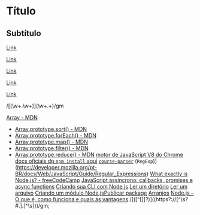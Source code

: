 # Título

## Subtítulo

[Link](https://nodejs.org/api/fs.html)

[Link](https://google.com)

[Link](https://facebook.com)

[Link](https://github.com)

[Link](https://nodejs.orfs.html)

/\[(\w+.\w+)\]\(\w+.+\)/gm

[Array - MDN](https://developer.mozilla.org//pt-BR/docs/Web/JavaScript/Reference/Global_Objects/Array/)
  * [Array.prototype.sort() - MDN](https://developer.mozilla.org/pt-BR/docs/Web/JavaScript/Reference/Global_Objects/Array/sort)
  * [Array.prototype.forEach() - MDN](https://developer.mozilla.org/pt-BR/docs/Web/JavaScript/Reference/Global_Objects/Array/forEach)
  * [Array.prototype.map() - MDN](https://developer.mozilla.org/pt-BR/docs/Web/JavaScript/Reference/Global_Objects/Array/map)
  * [Array.prototype.filter() - MDN](https://developer.mozilla.org/pt-BR/docs/Web/JavaScript/Reference/Global_Objects/Array/filter)
  * [Array.prototype.reduce() - MDN](https://developer.mozilla.org/pt-BR/docs/Web/JavaScript/Reference/Global_Objects/Array/Reduce)
[motor de JavaScript V8 do
Chrome](https://developers.google.com/v8/)
[docs oficiais dp `npm install`
aqui](https://docs.npmjs.com/cli/install)
[`course-parser`](https://github.com/Laboratoria/course-parser)
(`RegExp`)](https://developer.mozilla.org/pt-BR/docs/Web/JavaScript/Guide/Regular_Expressions)
[What exactly is Node.js? -
  freeCodeCamp](https://medium.freecodecamp.org/what-exactly-is-node-js-ae36e97449f5)
[JavaScript assíncrono: callbacks, promises e async
  functions](https://medium.com/@alcidesqueiroz/javascript-ass%C3%ADncrono-callbacks-promises-e-async-functions-9191b8272298)
[Criando sua CLI com
  Node.js](https://medium.com/henriquekuwai/criando-sua-cli-com-node-js-d6dee7d03110)
 [Ler um
  diretório](https://nodejs.org/api/fs.html#fs_fs_readdir_path_options_callback)
[Ler um
  arquivo](https://nodejs.org/api/fs.html#fs_fs_readfile_path_options_callback)
 [Criando um módulo
  Node.js](https://docs.npmjs.com/getting-started/publishing-npm-packages)[Publicar
  package](https://docs.npmjs.com/getting-started/publishing-npm-packages)
[Arranjos](https://curriculum.laboratoria.la/pt/topics/javascript/04-arrays)
[Node.js – O que é, como funciona e quais as
  vantagens](https://www.opus-software.com.br/node-js/)
/\[([^[\]]?)\]\((https?:\/\/[^\s?#.].[^\s])\)/gm;

